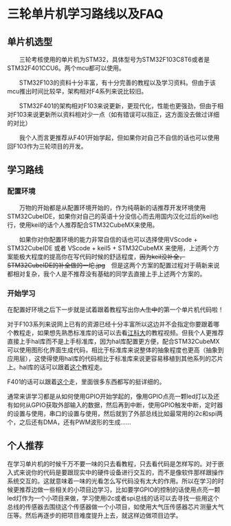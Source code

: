# 三轮单片机学习路线以及FAQ

## 单片机选型

&emsp;&emsp;三轮考核使用的单片机为STM32，具体型号为STM32F103C8T6或者是STM32F401CCU6。两个mcu都可以使用。

&emsp;&emsp;STM32F103的资料十分丰富，有十分完善的教程以及学习资料。但由于该mcu推出时间比较早，架构相对F4系列来说比较旧。

&emsp;&emsp;STM32F401的架构相对F103来说更新，更现代化，性能也更强劲，但由于相对F103来说更新所以资料相对少一点（如有错误可以指正，这方面没去做过详细的对比）

&emsp;&emsp;我个人而言更推荐从F401开始学起，但如果你对自己不自信的话也可以使用回F103作为三轮项目的开发。

## 学习路线

### 配置环境

&emsp;&emsp;万物的开始都是从配置环境开始的，作为纯萌新的话推荐开发环境使用STM32CubeIDE，如果你对自己的英语十分没信心而去用国内汉化过后的keil也行，使用keil的话个人推荐配合STM32CubeMX来使用。

&emsp;&emsp;如果你对你配置环境的能力非常自信的话也可以选择使用VScode + STM32CubeIDE 或者 VScode + keil5 + STM32CubeMX 来使用，上述两个方案能极大程度的提高你在写代码时候的舒适程度，~~因为keil没补全，STM32CubeIDE的补全做的一坨.jpg~~&emsp;但是这两个方案的配置过程对于萌新来说都相对复杂，我个人是不推荐没有基础的同学去直接上手上述两个方案的。

### 开始学习

在配置好环境之后下一步就是试着跟着教程写出你~~人生中~~的第一个单片机代码啦！

对于F103系列来说网上已有的资源已经十分丰富所以这边并不会指定你要跟着哪个教程走，如果想先熟悉标准库的话可以去看[江科大](https://www.bilibili.com/video/BV1th411z7sn)的教程视频。但我个人更推荐直接上手hal库而不是上手标准库，因为hal库配置更方便，配合STM32CubeMX可以使用图形化界面生成代码，相比于标准库来说整体的抽象程度也更高（抽象到应用层），这使得使用hal库的代码相比于标准库来说更容易移植到其他系列的芯片上。hal库的话可以跟着[这个](https://www.bilibili.com/video/BV12v4y1y7uV)教程走。

F401的话可以跟着[这个](https://doc.embedfire.com/mcu/stm32/f4/hal_general/zh/latest/index.html)走，里面很多东西都写的挺详细的。

通常来讲学习都是从如何使用GPIO开始学起的，像用GPIO点亮一颗led灯以及还有如何从GPIO获取外部输入的数据，然后再到中断，使用GPIO触发中断，定时器的设置与使用，串口的设置与使用，然后就到了外部总线比如最常用的i2c和spi两个，之后还有DMA，还有PWM波形的生成......

## 个人推荐

在学习单片机的时候千万不要一味的只去看教程，只去看代码是怎样写的。对于嵌入式来说你的代码是要跟现实中的硬件设备进行交互的，而不是像软件那样跟操作系统交互的。这就意味着一味的光看怎么写代码没有太大的作用。所以在学习的时候更推荐边做一些相关的小项目边学习，比如要学GPIO的控制的话使用点亮一颗led灯作为一个小项目来做，学习使用i2c或者spi总线的话可以去寻找一些用这个总线的传感器去围绕这个传感器做一个小项目，如使用大气压传感器芯片测量大气压等。然后再逐步的把项目难度提升上去，就这样边做项目边学。
